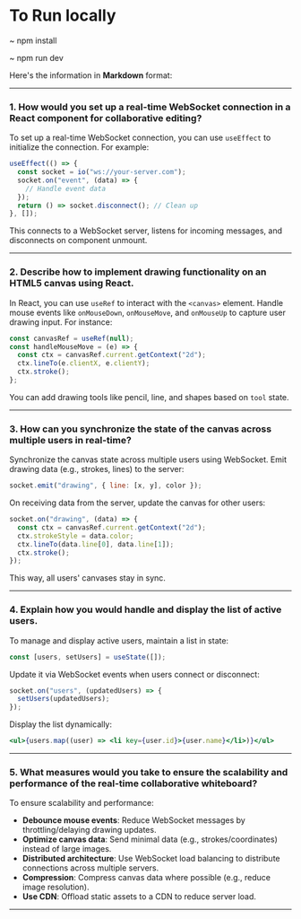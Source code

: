 # To Run locally
~ npm install

~ npm run dev


Here's the information in **Markdown** format:

---

### 1. How would you set up a real-time WebSocket connection in a React component for collaborative editing?

To set up a real-time WebSocket connection, you can use `useEffect` to initialize the connection. For example:

```jsx
useEffect(() => {
  const socket = io("ws://your-server.com");
  socket.on("event", (data) => {
    // Handle event data
  });
  return () => socket.disconnect(); // Clean up
}, []);
```

This connects to a WebSocket server, listens for incoming messages, and disconnects on component unmount.

---

### 2. Describe how to implement drawing functionality on an HTML5 canvas using React.

In React, you can use `useRef` to interact with the `<canvas>` element. Handle mouse events like `onMouseDown`, `onMouseMove`, and `onMouseUp` to capture user drawing input. For instance:

```jsx
const canvasRef = useRef(null);
const handleMouseMove = (e) => {
  const ctx = canvasRef.current.getContext("2d");
  ctx.lineTo(e.clientX, e.clientY);
  ctx.stroke();
};
```

You can add drawing tools like pencil, line, and shapes based on `tool` state.

---

### 3. How can you synchronize the state of the canvas across multiple users in real-time?

Synchronize the canvas state across multiple users using WebSocket. Emit drawing data (e.g., strokes, lines) to the server:

```jsx
socket.emit("drawing", { line: [x, y], color });
```

On receiving data from the server, update the canvas for other users:

```jsx
socket.on("drawing", (data) => {
  const ctx = canvasRef.current.getContext("2d");
  ctx.strokeStyle = data.color;
  ctx.lineTo(data.line[0], data.line[1]);
  ctx.stroke();
});
```

This way, all users' canvases stay in sync.

---

### 4. Explain how you would handle and display the list of active users.

To manage and display active users, maintain a list in state:

```jsx
const [users, setUsers] = useState([]);
```

Update it via WebSocket events when users connect or disconnect:

```jsx
socket.on("users", (updatedUsers) => {
  setUsers(updatedUsers);
});
```

Display the list dynamically:

```jsx
<ul>{users.map((user) => <li key={user.id}>{user.name}</li>)}</ul>
```

---

### 5. What measures would you take to ensure the scalability and performance of the real-time collaborative whiteboard?

To ensure scalability and performance:
- **Debounce mouse events**: Reduce WebSocket messages by throttling/delaying drawing updates.
- **Optimize canvas data**: Send minimal data (e.g., strokes/coordinates) instead of large images.
- **Distributed architecture**: Use WebSocket load balancing to distribute connections across multiple servers.
- **Compression**: Compress canvas data where possible (e.g., reduce image resolution).
- **Use CDN**: Offload static assets to a CDN to reduce server load.

--- 

